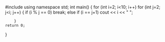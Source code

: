 #include<iostream>
using namespace std;
int main() 
{
    for (int i=2; i<10; i++) 
        for (int j=2; j<i; j++)
        {
            if (i % j == 0) 
                break;
            else if (i == j+1)
                cout << i << " ";

        }   
    return 0;
}

